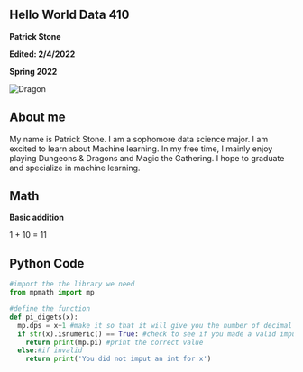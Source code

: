 ## **Hello World Data 410**

**Patrick Stone**

**Edited: 2/4/2022**

**Spring 2022**

![](https://th.bing.com/th/id/R.b8f4c0b889c4a89a02a0c93d4be13d33?rik=bine2TbYbOjrrw&riu=http%3a%2f%2f2.bp.blogspot.com%2f-cpmtMHI-d4Y%2fTzErKJCaKnI%2fAAAAAAAA27I%2f6ZHcXekCynU%2fs1600%2fDungeonsDragons0cover.jpg&ehk=2nCZOKKWbbZCS7UYvGKkoNXta2B9FUlkjep%2bz%2fq%2fyrc%3d&risl=&pid=ImgRaw&r=0 "Dragon")

## **About me**

My name is Patrick Stone.
I am a sophomore data science major.
I am excited to learn about Machine learning.
In my free time, I mainly enjoy playing Dungeons & Dragons and Magic the Gathering.
I hope to graduate and specialize in machine learning. 

## **Math**

**Basic addition**

1 + 10 = 11

## **Python Code**

```python
#import the the library we need
from mpmath import mp

#define the function
def pi_digets(x):
  mp.dps = x+1 #make it so that it will give you the number of decimal places you imput
  if str(x).isnumeric() == True: #check to see if you made a valid imput 
    return print(mp.pi) #print the correct value
  else:#if invalid 
    return print('You did not imput an int for x')
```
